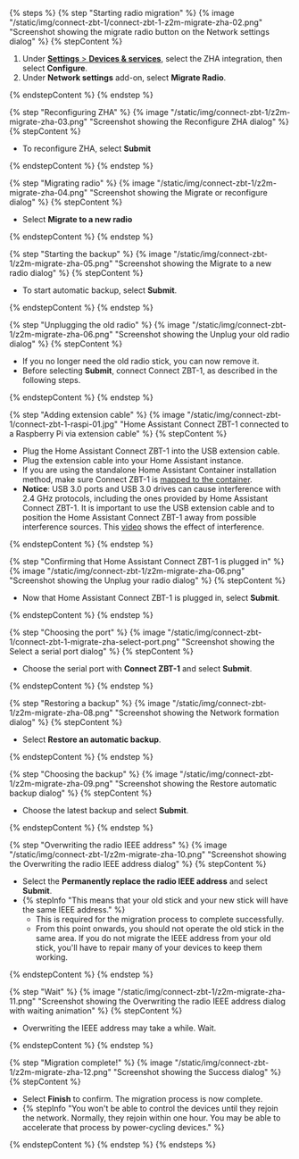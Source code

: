 <!---steps on migrating an existing ZHA network to a Home Assistant Connect ZBT-1 stick. -->

{% steps %}
{% step "Starting radio migration" %}
{% image "/static/img/connect-zbt-1/connect-zbt-1-z2m-migrate-zha-02.png" "Screenshot showing the migrate radio button on the Network settings dialog" %}
{% stepContent %}

1. Under [**Settings** > **Devices & services**](https://my.home-assistant.io/redirect/integrations/), select the ZHA integration, then select **Configure**.
2. Under **Network settings** add-on, select **Migrate Radio**.

{% endstepContent %}
{% endstep %}

{% step "Reconfiguring ZHA" %}
{% image "/static/img/connect-zbt-1/z2m-migrate-zha-03.png" "Screenshot showing the Reconfigure ZHA dialog" %}
{% stepContent %}

- To reconfigure ZHA, select **Submit**

{% endstepContent %}
{% endstep %}

{% step "Migrating radio" %}
{% image "/static/img/connect-zbt-1/z2m-migrate-zha-04.png" "Screenshot showing the Migrate or reconfigure dialog" %}
{% stepContent %}

- Select **Migrate to a new radio**

{% endstepContent %}
{% endstep %}

{% step "Starting the backup" %}
{% image "/static/img/connect-zbt-1/z2m-migrate-zha-05.png" "Screenshot showing the Migrate to a new radio dialog" %}
{% stepContent %}

- To start automatic backup, select **Submit**.

{% endstepContent %}
{% endstep %}

{% step "Unplugging the old radio" %}
{% image "/static/img/connect-zbt-1/z2m-migrate-zha-06.png" "Screenshot showing the Unplug your old radio dialog" %}
{% stepContent %}

- If you no longer need the old radio stick, you can now remove it.
- Before selecting **Submit**, connect Connect&nbsp;ZBT-1, as described in the following steps.

{% endstepContent %}
{% endstep %}

{% step "Adding extension cable" %}
{% image "/static/img/connect-zbt-1/connect-zbt-1-raspi-01.jpg" "Home Assistant Connect&nbsp;ZBT-1 connected to a Raspberry Pi via extension cable" %}
{% stepContent %}

- Plug the Home Assistant Connect&nbsp;ZBT-1 into the USB extension cable.
- Plug the extension cable into your Home Assistant instance.
- If you are using the standalone Home Assistant Container installation method, make sure Connect&nbsp;ZBT-1 is [mapped to the container](https://www.home-assistant.io/installation/linux#exposing-devices).
- **Notice**: USB 3.0 ports and USB 3.0 drives can cause interference with 2.4 GHz protocols, including the ones provided by Home Assistant Connect&nbsp;ZBT-1. It is important to use the USB extension cable and to position the Home Assistant Connect&nbsp;ZBT-1 away from possible interference sources.
This [video](/hc/en-us/articles/26124431414557) shows the effect of interference.

{% endstepContent %}
{% endstep %}

{% step "Confirming that Home Assistant Connect&nbsp;ZBT-1 is plugged in" %}
{% image "/static/img/connect-zbt-1/z2m-migrate-zha-06.png" "Screenshot showing the Unplug your radio dialog" %}
{% stepContent %}

- Now that Home Assistant Connect&nbsp;ZBT-1 is plugged in, select **Submit**.

{% endstepContent %}
{% endstep %}

{% step "Choosing the port" %}
{% image "/static/img/connect-zbt-1/connect-zbt-1-migrate-zha-select-port.png" "Screenshot showing the Select a serial port dialog" %}
{% stepContent %}

- Choose the serial port with **Connect&nbsp;ZBT-1** and select **Submit**.

{% endstepContent %}
{% endstep %}

{% step "Restoring a backup" %}
{% image "/static/img/connect-zbt-1/z2m-migrate-zha-08.png" "Screenshot showing the Network formation dialog" %}
{% stepContent %}

- Select **Restore an automatic backup**.

{% endstepContent %}
{% endstep %}

{% step "Choosing the backup" %}
{% image "/static/img/connect-zbt-1/z2m-migrate-zha-09.png" "Screenshot showing the Restore automatic backup dialog" %}
{% stepContent %}

- Choose the latest backup and select **Submit**.

{% endstepContent %}
{% endstep %}

{% step "Overwriting the radio IEEE address" %}
{% image "/static/img/connect-zbt-1/z2m-migrate-zha-10.png" "Screenshot showing the Overwriting the radio IEEE address dialog" %}
{% stepContent %}

- Select the **Permanently replace the radio IEEE address** and select **Submit**.
- {% stepInfo "This means that your old stick and your new stick will have the same IEEE address." %}
  - This is required for the migration process to complete successfully.
  - From this point onwards, you should not operate the old stick in the same area. If you do not migrate the IEEE address from your old stick, you'll have to repair many of your devices to keep them working.

{% endstepContent %}
{% endstep %}

{% step "Wait" %}
{% image "/static/img/connect-zbt-1/z2m-migrate-zha-11.png" "Screenshot showing the Overwriting the radio IEEE address dialog with waiting animation" %}
{% stepContent %}

- Overwriting the IEEE address may take a while. Wait.

{% endstepContent %}
{% endstep %}

{% step "Migration complete!" %}
{% image "/static/img/connect-zbt-1/z2m-migrate-zha-12.png" "Screenshot showing the Success dialog" %}
{% stepContent %}

- Select **Finish** to confirm. The migration process is now complete.
- {% stepInfo "You won't be able to control the devices until they rejoin the network. Normally, they rejoin within one hour. You may be able to accelerate that process by power-cycling devices." %}

{% endstepContent %}
{% endstep %}
{% endsteps %}